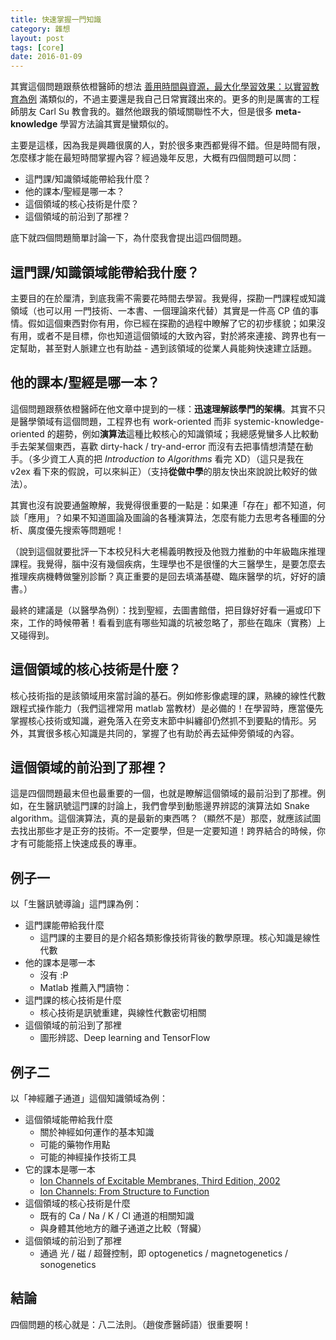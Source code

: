 ```yaml
---
title: 快速掌握一門知識
category: 雜想
layout: post
tags: [core]
date: 2016-01-09
---
```

其實這個問題跟蔡依橙醫師的想法 [善用時間與資源，最大化學習效果：以實習教育為例](http://edu.innovaradinc.com/maximize_your_internship) 滿類似的，不過主要還是我自己日常實踐出來的。更多的則是厲害的工程師朋友 Carl Su 教會我的。雖然他跟我的領域關聯性不大，但是很多 **meta-knowledge** 學習方法論其實是蠻類似的。

主要是這樣，因為我是興趣很廣的人，對於很多東西都覺得不錯。但是時間有限，怎麼樣才能在最短時間掌握內容？經過幾年反思，大概有四個問題可以問：

- 這門課/知識領域能帶給我什麼？
- 他的課本/聖經是哪一本？
- 這個領域的核心技術是什麼？
- 這個領域的前沿到了那裡？

底下就四個問題簡單討論一下，為什麼我會提出這四個問題。

## 這門課/知識領域能帶給我什麼？
主要目的在於厘清，到底我需不需要花時間去學習。我覺得，探勘一門課程或知識領域（也可以用 一門技術、一本書、一個理論來代替）其實是一件高 CP 值的事情。假如這個東西對你有用，你已經在探勘的過程中瞭解了它的初步樣貌；如果沒有用，或者不是目標，你也知道這個領域的大致內容，對於將來連接、跨界也有一定幫助，甚至對人脈建立也有助益 - 遇到該領域的從業人員能夠快速建立話題。

## 他的課本/聖經是哪一本？
這個問題跟蔡依橙醫師在他文章中提到的一樣：**迅速理解該學門的架構**。其實不只是醫學領域有這個問題，工程界也有 work-oriented 而非 systemic-knowledge-oriented 的趨勢，例如**演算法**這種比較核心的知識領域；我總感覺蠻多人比較動手去架某個東西，喜歡 dirty-hack / try-and-error 而沒有去把事情想清楚在動手。（多少資工人真的把 *Introduction to Algorithms* 看完 XD）（這只是我在 v2ex 看下來的假說，可以來糾正）（支持**從做中學**的朋友快出來說說比較好的做法）。

其實也沒有說要通盤瞭解，我覺得很重要的一點是：如果連「存在」都不知道，何談「應用」？如果不知道圖論及圖論的各種演算法，怎麼有能力去思考各種圖的分析、廣度優先搜索等問題呢！

（說到這個就要批評一下本校兒科大老楊義明教授及他戮力推動的中年級臨床推理課程。我覺得，腦中沒有幾個疾病，生理學也不是很懂的大三醫學生，是要怎麼去推理疾病機轉做鑒別診斷？真正重要的是回去填滿基礎、臨床醫學的坑，好好的讀書。）

最終的建議是（以醫學為例）：找到聖經，去圖書館借，把目錄好好看一遍或印下來，工作的時候帶著！看看到底有哪些知識的坑被忽略了，那些在臨床（實務）上又碰得到。

## 這個領域的核心技術是什麼？
核心技術指的是該領域用來當討論的基石。例如修影像處理的課，熟練的線性代數跟程式操作能力（我們這裡常用 matlab 當教材）是必備的！在學習時，應當優先掌握核心技術或知識，避免落入在旁支末節中糾纏卻仍然抓不到要點的情形。另外，其實很多核心知識是共同的，掌握了也有助於再去延伸旁領域的內容。

## 這個領域的前沿到了那裡？
這是四個問題最末但也最重要的一個，也就是瞭解這個領域的最前沿到了那裡。例如，在生醫訊號這門課的討論上，我們會學到動態邊界辨認的演算法如 Snake algorithm。這個演算法，真的是最新的東西嗎？（顯然不是）那麼，就應該試圖去找出那些才是正夯的技術。不一定要學，但是一定要知道！跨界結合的時候，你才有可能能搭上快速成長的專車。


## 例子一
以「生醫訊號導論」這門課為例：

- 這門課能帶給我什麼
    - 這門課的主要目的是介紹各類影像技術背後的數學原理。核心知識是線性代數
- 他的課本是哪一本
    - 沒有 :P
    - Matlab 推薦入門讀物：
- 這門課的核心技術是什麼
    - 核心技術是訊號重建，與線性代數密切相關
- 這個領域的前沿到了那裡
    - 圖形辨認、Deep learning and TensorFlow

## 例子二
以「神經離子通道」這個知識領域為例：

- 這個領域能帶給我什麼
    - 關於神經如何運作的基本知識
    - 可能的藥物作用點
    - 可能的神經操作技術工具
- 它的課本是哪一本
    - [Ion Channels of Excitable Membranes, Third Edition, 2002](http://www.amazon.com/Channels-Excitable-Membranes-Third-Edition/dp/0878933212)
    - [Ion Channels: From Structure to Function](http://www.amazon.com/Ion-Channels-From-Structure-Function/dp/0199296758)
- 這個領域的核心技術是什麼
    - 既有的 Ca / Na / K / Cl 通道的相關知識
    - 與身體其他地方的離子通道之比較（腎臟）
- 這個領域的前沿到了那裡
    - 通過 光 / 磁 / 超聲控制，即 optogenetics / magnetogenetics / sonogenetics

## 結論
四個問題的核心就是：八二法則。（趙俊彥醫師語）很重要啊！
